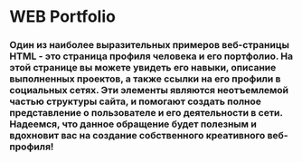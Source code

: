 # WEB Portfolio
### Один из наиболее выразительных примеров веб-страницы HTML - это страница профиля человека и его портфолио. На этой странице вы можете увидеть его навыки, описание выполненных проектов, а также ссылки на его профили в социальных сетях. Эти элементы являются неотъемлемой частью структуры сайта, и помогают создать полное представление о пользователе и его деятельности в сети. Надеемся, что данное обращение будет полезным и вдохновит вас на создание собственного креативного веб-профиля! 
